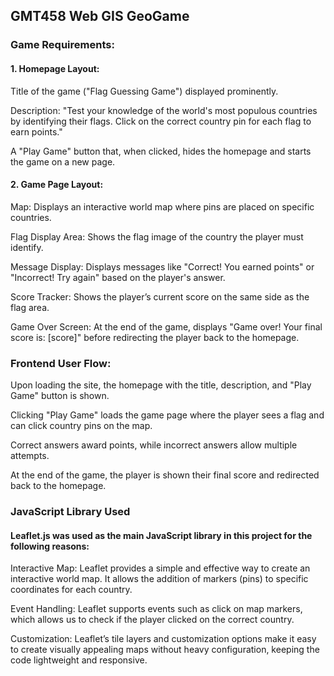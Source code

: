 ## GMT458 Web GIS GeoGame
### Game Requirements:
#### 1. Homepage Layout:
Title of the game ("Flag Guessing Game") displayed prominently.

Description: "Test your knowledge of the world's most populous countries by identifying their flags. Click on the correct country pin for each flag to earn points."

A "Play Game" button that, when clicked, hides the homepage and starts the game on a new page.

#### 2. Game Page Layout:
Map: Displays an interactive world map where pins are placed on specific countries.

Flag Display Area: Shows the flag image of the country the player must identify.

Message Display: Displays messages like "Correct! You earned points" or "Incorrect! Try again" based on the player's answer.

Score Tracker: Shows the player’s current score on the same side as the flag area.

Game Over Screen: At the end of the game, displays "Game over! Your final score is: [score]" before redirecting the player back to the homepage.

### Frontend User Flow:
Upon loading the site, the homepage with the title, description, and "Play Game" button is shown.

Clicking "Play Game" loads the game page where the player sees a flag and can click country pins on the map.

Correct answers award points, while incorrect answers allow multiple attempts.

At the end of the game, the player is shown their final score and redirected back to the homepage.

### JavaScript Library Used
#### Leaflet.js was used as the main JavaScript library in this project for the following reasons:

Interactive Map: Leaflet provides a simple and effective way to create an interactive world map. It allows the addition of markers (pins) to specific coordinates for each country.

Event Handling: Leaflet supports events such as click on map markers, which allows us to check if the player clicked on the correct country.

Customization: Leaflet’s tile layers and customization options make it easy to create visually appealing maps without heavy configuration, keeping the code lightweight and responsive.

